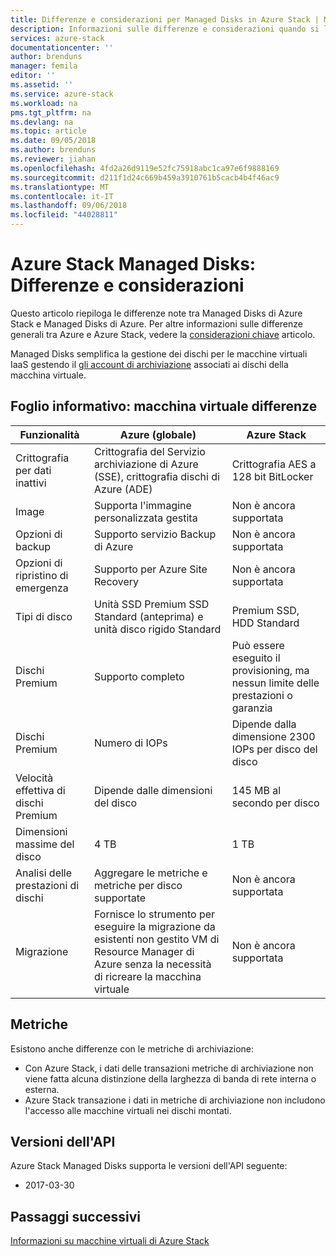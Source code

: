 ```yaml
---
title: Differenze e considerazioni per Managed Disks in Azure Stack | Microsoft Docs
description: Informazioni sulle differenze e considerazioni quando si lavora con Managed Disks in Azure Stack.
services: azure-stack
documentationcenter: ''
author: brenduns
manager: femila
editor: ''
ms.assetid: ''
ms.service: azure-stack
ms.workload: na
pms.tgt_pltfrm: na
ms.devlang: na
ms.topic: article
ms.date: 09/05/2018
ms.author: brenduns
ms.reviewer: jiahan
ms.openlocfilehash: 4fd2a26d9119e52fc75918abc1ca97e6f9888169
ms.sourcegitcommit: d211f1d24c669b459a3910761b5cacb4b4f46ac9
ms.translationtype: MT
ms.contentlocale: it-IT
ms.lasthandoff: 09/06/2018
ms.locfileid: "44028811"
---
```

# <a name="azure-stack-managed-disks-differences-and-considerations"></a>Azure Stack Managed Disks: Differenze e considerazioni
Questo articolo riepiloga le differenze note tra Managed Disks di Azure Stack e Managed Disks di Azure. Per altre informazioni sulle differenze generali tra Azure e Azure Stack, vedere la [considerazioni chiave](azure-stack-considerations.md) articolo.

Managed Disks semplifica la gestione dei dischi per le macchine virtuali IaaS gestendo il [gli account di archiviazione](/azure/azure-stack/azure-stack-manage-storage-accounts) associati ai dischi della macchina virtuale.
  

## <a name="cheat-sheet-virtual-machine-differences"></a>Foglio informativo: macchina virtuale differenze

| Funzionalità | Azure (globale) | Azure Stack |
| --- | --- | --- |
|Crittografia per dati inattivi |Crittografia del Servizio archiviazione di Azure (SSE), crittografia dischi di Azure (ADE)     |Crittografia AES a 128 bit BitLocker      |
|Image          | Supporta l'immagine personalizzata gestita |Non è ancora supportata|
|Opzioni di backup |Supporto servizio Backup di Azure |Non è ancora supportata |
|Opzioni di ripristino di emergenza |Supporto per Azure Site Recovery |Non è ancora supportata|
|Tipi di disco     |Unità SSD Premium SSD Standard (anteprima) e unità disco rigido Standard |Premium SSD, HDD Standard |
|Dischi Premium  |Supporto completo |Può essere eseguito il provisioning, ma nessun limite delle prestazioni o garanzia  |
|Dischi Premium  |Numero di IOPs  |Dipende dalla dimensione 2300 IOPs per disco del disco |
|Velocità effettiva di dischi Premium |Dipende dalle dimensioni del disco |145 MB al secondo per disco |
|Dimensioni massime del disco  |4 TB       |1 TB       |
|Analisi delle prestazioni di dischi |Aggregare le metriche e metriche per disco supportate |Non è ancora supportata |
|Migrazione      |Fornisce lo strumento per eseguire la migrazione da esistenti non gestito VM di Resource Manager di Azure senza la necessità di ricreare la macchina virtuale  |Non è ancora supportata |


## <a name="metrics"></a>Metriche
Esistono anche differenze con le metriche di archiviazione:
- Con Azure Stack, i dati delle transazioni metriche di archiviazione non viene fatta alcuna distinzione della larghezza di banda di rete interna o esterna.
- Azure Stack transazione i dati in metriche di archiviazione non includono l'accesso alle macchine virtuali nei dischi montati.


## <a name="api-versions"></a>Versioni dell'API
Azure Stack Managed Disks supporta le versioni dell'API seguente:
- 2017-03-30


## <a name="next-steps"></a>Passaggi successivi
[Informazioni su macchine virtuali di Azure Stack](azure-stack-compute-overview.md)
